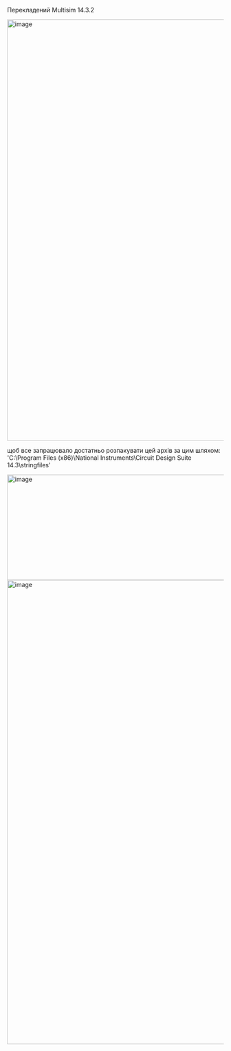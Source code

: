 Перекладений Multisim 14.3.2

<img width="1917" height="979" alt="image" src="https://github.com/user-attachments/assets/2dbbb854-a109-4857-979c-e0d9d84ebba8" />

щоб все запрацювало достатньо розпакувати цей архів
за цим шляхом: 'C:\Program Files (x86)\National Instruments\Circuit Design Suite 14.3\stringfiles'

<img width="776" height="245" alt="image" src="https://github.com/user-attachments/assets/be5b4902-651f-46c4-a55d-8a8ab6fa4c40" />

<img width="1006" height="1079" alt="image" src="https://github.com/user-attachments/assets/929fb44b-feff-4401-aef6-752197d37374" />
